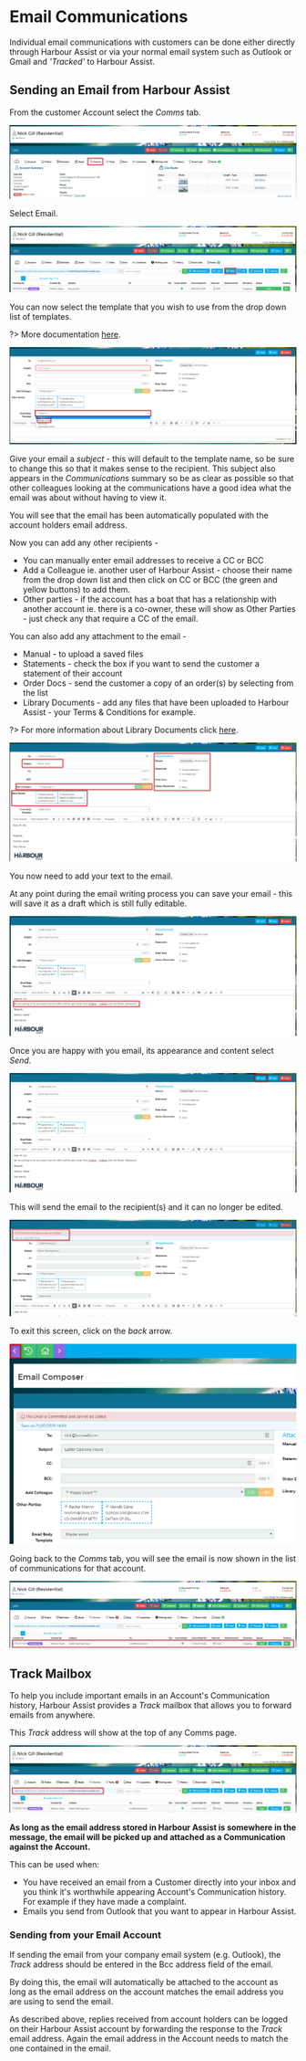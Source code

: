Email Communications
===

Individual email communications with customers can be done either directly through Harbour Assist or via your normal email system such as Outlook or Gmail and *'Tracked'* to Harbour Assist.

## Sending an Email from Harbour Assist ##

From the customer Account select the *Comms* tab.

![image-20200116112825080](image-20200116112825080.png)

Select Email.

![image-20200122171102838](image-20200122171102838.png)

You can now select the template that you wish to use from the drop down list of templates.

?> More documentation [here](communications/EmailTemplates.md).

![image-20200221163432741](image-20200221163432741.png)

Give your email a *subject* - this will default to the template name, so be sure to change this so that it makes sense to the recipient.  This subject also appears in the *Communications* summary so be as clear as possible so that other colleagues looking at the communications have a good idea what the email was about without having to view it.

You will see that the email has been automatically populated with the account holders email address.

Now you can add any other recipients - 

- You can manually enter email addresses to receive a CC or BCC
- Add a Colleague ie. another user of Harbour Assist - choose their name from the drop down list and then click on CC or BCC (the green and yellow buttons) to add them.
- Other parties - if the account has a boat that has a relationship with another account ie. there is a co-owner, these will show as Other Parties - just check any that require a CC of the email.

You can also add any attachment to the email -

- Manual - to upload a saved files
- Statements - check the box if you want to send the customer a statement of their account
- Order Docs - send the customer a copy of an order(s) by selecting from the list
- Library Documents - add any files that have been uploaded to Harbour Assist - your Terms & Conditions for example.

?> For more information about Library Documents click [here](communications/StaticFiles.md).

![image-20200221163958757](image-20200221163958757.png)



You now need to add your text to the email. 

At any point during the email writing process you can save your email - this will save it as a draft which is still fully editable.

![image-20200221165310209](image-20200221165310209.png)



Once you are happy with you email, its appearance and content select *Send*.  

![image-20200221165407524](image-20200221165407524.png)



This will send the email to the recipient(s) and it can no longer be edited.

![image-20200221165519848](image-20200221165519848.png)

To exit this screen, click on the *back* arrow.

![image-20200221165612106](image-20200221165612106.png)



Going back to the *Comms* tab, you will see the email is now shown in the list of communications for that account.  

![image-20200221165820745](image-20200221165820745.png)

## Track Mailbox ##

To help you include important emails in an Account's Communication history, Harbour Assist provides a *Track* mailbox that allows you to forward emails from anywhere.  

This *Track* address will show at the top of any Comms page.

![image-20200221170103101](image-20200221170103101.png)



**As long as the email address stored in Harbour Assist is somewhere in the message, the email will be picked up and attached as a Communication against the Account.**

This can be used when:

- You have received an email from a Customer directly into your inbox and you think it's worthwhile appearing Account's Communication history.  For example if they have made a complaint.
- Emails you send from Outlook that you want to appear in Harbour Assist.

### Sending from your Email Account ###

If sending the email from your company email system (e.g. Outlook), the *Track* address should be entered in the Bcc address field of the email.

By doing this, the email will automatically be attached to the account as long as the email address on the account matches the email address you are using to send the email.

As described above, replies received from account holders can be logged on their Harbour Assist account by forwarding the response to the *Track* email address.  Again the email address in the Account needs to match the one contained in the email.